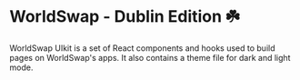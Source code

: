 # WorldSwap - Dublin Edition ☘️

WorldSwap UIkit is a set of React components and hooks used to build pages on WorldSwap's apps. It also contains a theme file for dark and light mode.
